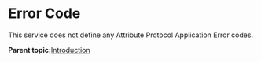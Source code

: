 # Error Code

This service does not define any Attribute Protocol Application Error codes.

**Parent topic:**[Introduction](GUID-2C8F7158-DD20-4413-93A9-69708F1F475A.md)

